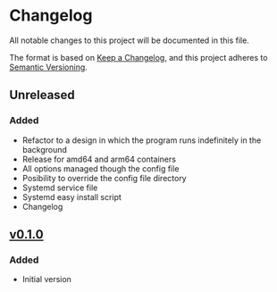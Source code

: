 # Changelog
All notable changes to this project will be documented in this file.

The format is based on [Keep a Changelog](https://keepachangelog.com/en/1.0.0/),
and this project adheres to [Semantic Versioning](https://semver.org/spec/v2.0.0.html).

## Unreleased
### Added
- Refactor to a design in which the program runs indefinitely in the background
- Release for amd64 and arm64 containers
- All options managed though the config file
- Posibility to override the config file directory
- Systemd service file
- Systemd easy install script
- Changelog

## [v0.1.0](https://github.com/caldito/ipwarn/tree/v0.1.0)
### Added
- Initial version
